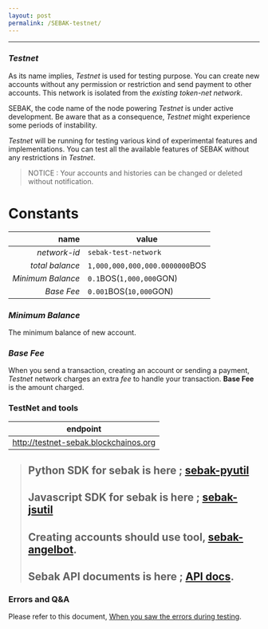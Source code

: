 ```yaml
---
layout: post
permalink: /SEBAK-testnet/
---
```

---
### *Testnet*
As its name implies, *Testnet* is used for testing purpose. You can create new accounts without any permission or restriction and send payment to other accounts. This network is isolated from the *existing token-net network*.

SEBAK, the code name of the node powering *Testnet* is under active development. Be aware that as a consequence, *Testnet* might experience some periods of instability.

*Testnet* will be running for testing various kind of experimental features and implementations. You can test all the available features of SEBAK without any restrictions in *Testnet*.

> NOTICE : Your accounts and histories can be changed or deleted without notification.

# Constants

| name | value |
| --: | -- |
| *network-id* | `sebak-test-network` |
| *total balance* | `1,000,000,000,000.0000000`BOS |
| *Minimum Balance* | `0.1`BOS(`1,000,000`GON) |
| *Base Fee* | `0.001`BOS(`10,000`GON) |

### *Minimum Balance*
The minimum balance of new account.

### *Base Fee*
When you send a transaction, creating an account or sending a payment, *Testnet* network charges an extra *fee* to handle your transaction. **Base Fee** is the amount charged.

### TestNet and tools

| endpoint | 
| -- |
| http://testnet-sebak.blockchainos.org| 

> ## Python SDK for sebak is here ; [sebak-pyutil](https://github.com/spikeekips/sebakpy-util)
> ## Javascript SDK for sebak is here ; [sebak-jsutil](https://github.com/bosnet/sebakjs-util)
> ## Creating accounts should use tool, [sebak-angelbot](https://github.com/spikeekips/sebak-angelbot).
> ## Sebak API documents is here ; [API docs](https://bosnet.github.io/docs/api/).

### Errors and Q&A
 Please refer to this document, [When you saw the errors during testing](http://devteam.blockchainos.org/docs/how-to-report-issue/). 
